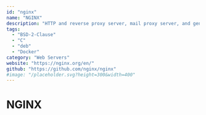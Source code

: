 ```yaml
---
id: "nginx"
name: "NGINX"
description: "HTTP and reverse proxy server, mail proxy server, and generic TCP/UDP proxy server."
tags:
  - "BSD-2-Clause"
  - "C"
  - "deb"
  - "Docker"
category: "Web Servers"
website: "https://nginx.org/en/"
github: "https://github.com/nginx/nginx"
#image: "/placeholder.svg?height=300&width=400"
---
```


# NGINX
